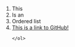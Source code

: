  <ol>
    <li>This</li>
    <li>Is an</li>
    <li>Ordered list</li>
      <li><a href="https://github.com">This is a link to GitHub!</a></li>

    </ol>
